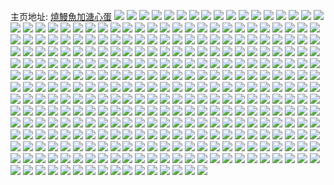 主页地址: [燒鰻魚加溏心蛋](https://weibo.com/u/1962985663) 
![](https://wx4.sinaimg.cn/mw2000/7500c8bfgy1h9qhtkwumyj20u0140dpb.jpg) 
![](https://wx4.sinaimg.cn/mw2000/7500c8bfgy1h9qhti7cfmj20u0140tdp.jpg) 
![](https://wx4.sinaimg.cn/mw2000/7500c8bfgy1h9qhtjqv4nj20u0140470.jpg) 
![](https://wx4.sinaimg.cn/mw2000/7500c8bfgy1h9qhtiiw0aj20u0140n1v.jpg) 
![](https://wx4.sinaimg.cn/mw2000/7500c8bfgy1h9qhtjes2fj21400u044t.jpg) 
![](https://wx4.sinaimg.cn/mw2000/7500c8bfgy1h9qhtiwjfzj20u0140dnf.jpg) 
![](https://wx4.sinaimg.cn/mw2000/7500c8bfly1h9p42ra1r2j20u0140thu.jpg) 
![](https://wx4.sinaimg.cn/mw2000/7500c8bfly1h9oh58wilrj22c0340b2a.jpg) 
![](https://wx4.sinaimg.cn/mw2000/7500c8bfly1h9oh5atvx1j21r60zk1is.jpg) 
![](https://wx4.sinaimg.cn/mw2000/7500c8bfly1h9oh5gedetj22bc3341kz.jpg) 
![](https://wx4.sinaimg.cn/mw2000/7500c8bfly1h9oh5jcdgjj23342bcqv7.jpg) 
![](https://wx4.sinaimg.cn/mw2000/7500c8bfly1h9ne4uahgmj20u0140tk4.jpg) 
![](https://wx4.sinaimg.cn/mw2000/7500c8bfly1h9ne6tet7zj22c03407wj.jpg) 
![](https://wx4.sinaimg.cn/mw2000/7500c8bfly1h9ne6l2gqfj22c03401kz.jpg) 
![](https://wx4.sinaimg.cn/mw2000/7500c8bfly1h9ne6yid6oj22c03407wi.jpg) 
![](https://wx4.sinaimg.cn/mw2000/7500c8bfgy1h9im3j18mjj20u0140wjg.jpg) 
![](https://wx4.sinaimg.cn/mw2000/7500c8bfgy1h8olubev70j20u00u07an.jpg) 
![](https://wx4.sinaimg.cn/mw2000/7500c8bfgy1h8olubxcifj20u00u00wo.jpg) 
![](https://wx4.sinaimg.cn/mw2000/7500c8bfgy1h8oluariyyj20u00u041x.jpg) 
![](https://wx4.sinaimg.cn/mw2000/7500c8bfgy1h8l9cas3y3j20u0141wmq.jpg) 
![](https://wx4.sinaimg.cn/mw2000/7500c8bfgy1h80d80vlysj2290300e83.jpg) 
![](https://wx4.sinaimg.cn/mw2000/7500c8bfgy1h80d7uhiekj226e2wj4qr.jpg) 
![](https://wx4.sinaimg.cn/mw2000/7500c8bfgy1h80d7ssr5uj224p2u91kz.jpg) 
![](https://wx4.sinaimg.cn/mw2000/7500c8bfgy1h80d7zaenfj221y2qle82.jpg) 
![](https://wx4.sinaimg.cn/mw2000/7500c8bfgy1h80d7y18alj228o2zku0y.jpg) 
![](https://wx4.sinaimg.cn/mw2000/7500c8bfgy1h80d7w92n7j224u2ugqv6.jpg) 
![](https://wx4.sinaimg.cn/mw2000/7500c8bfgy1h7gsmvnjf9j22c03407wj.jpg) 
![](https://wx4.sinaimg.cn/mw2000/7500c8bfgy1h73e20cj9sj20u019146k.jpg) 
![](https://wx4.sinaimg.cn/mw2000/7500c8bfgy1h73e21ibazj20u018vn4d.jpg) 
![](https://wx4.sinaimg.cn/mw2000/7500c8bfgy1h73e246pwuj21hd0u0trb.jpg) 
![](https://wx4.sinaimg.cn/mw2000/7500c8bfgy1h70i7a05cqj21zd145u0x.jpg) 
![](https://wx4.sinaimg.cn/mw2000/7500c8bfgy1h70i77zpamj220814mqv5.jpg) 
![](https://wx4.sinaimg.cn/mw2000/7500c8bfgy1h70i7btu5zj21eo1vl4qq.jpg) 
![](https://wx4.sinaimg.cn/mw2000/7500c8bfgy1h70i7el2jfj22sv1kqx6r.jpg) 
![](https://wx4.sinaimg.cn/mw2000/7500c8bfgy1h70i7gpj2nj22kw1g9qv5.jpg) 
![](https://wx4.sinaimg.cn/mw2000/7500c8bfgy1h70i7ix76dj22sv1kqx6p.jpg) 
![](https://wx4.sinaimg.cn/mw2000/7500c8bfgy1h6x3ku8y13j223s2t2u0x.jpg) 
![](https://wx4.sinaimg.cn/mw2000/7500c8bfgy1h6x3l1k5lmj22c0340npe.jpg) 
![](https://wx4.sinaimg.cn/mw2000/7500c8bfgy1h6x3l3i9h8j22c0340hdu.jpg) 
![](https://wx4.sinaimg.cn/mw2000/7500c8bfgy1h6x3ky7delj22dc35snpf.jpg) 
![](https://wx4.sinaimg.cn/mw2000/7500c8bfgy1h6x3kzoxy7j22c0340e81.jpg) 
![](https://wx4.sinaimg.cn/mw2000/7500c8bfgy1h6x3lcbet0j22c0340npd.jpg) 
![](https://wx4.sinaimg.cn/mw2000/7500c8bfgy1h6ul4d3hygj20u014042w.jpg) 
![](https://wx4.sinaimg.cn/mw2000/7500c8bfgy1h6saqrg98yj213z0u0ah7.jpg) 
![](https://wx4.sinaimg.cn/mw2000/7500c8bfgy1h6saqqmzkfj21400u0gw4.jpg) 
![](https://wx4.sinaimg.cn/mw2000/7500c8bfgy1h6sar4v8gtj213u0tun5f.jpg) 
![](https://wx4.sinaimg.cn/mw2000/7500c8bfgy1h6q5u46aynj22c03407wh.jpg) 
![](https://wx4.sinaimg.cn/mw2000/7500c8bfgy1h6nsu80208j22c0340qdd.jpg) 
![](https://wx4.sinaimg.cn/mw2000/7500c8bfgy1h6cqghw8u9j20u0140tf0.jpg) 
![](https://wx4.sinaimg.cn/mw2000/7500c8bfgy1h69xo7km7mj22d62d6x6q.jpg) 
![](https://wx4.sinaimg.cn/mw2000/7500c8bfgy1h69xo8l6q8j22c02c0tas.jpg) 
![](https://wx4.sinaimg.cn/mw2000/7500c8bfgy1h69xo68ppkj21ho1zk4qq.jpg) 
![](https://wx4.sinaimg.cn/mw2000/7500c8bfgy1h67lrnr5jxj20tw13ujwf.jpg) 
![](https://wx4.sinaimg.cn/mw2000/7500c8bfgy1h5x7xcriqaj22cx1kthdt.jpg) 
![](https://wx4.sinaimg.cn/mw2000/7500c8bfgy1h5x7x9lm3gj21t517l7t2.jpg) 
![](https://wx4.sinaimg.cn/mw2000/7500c8bfgy1h5x7x8bkr4j21gh26gx6q.jpg) 
![](https://wx4.sinaimg.cn/mw2000/7500c8bfgy1h5x7xb40i6j22ao1ki1kx.jpg) 
![](https://wx4.sinaimg.cn/mw2000/7500c8bfgy1h5x7xg6y5uj22bk1kn7wh.jpg) 
![](https://wx4.sinaimg.cn/mw2000/7500c8bfgy1h5x7xelnutj229x1itb29.jpg) 
![](https://wx4.sinaimg.cn/mw2000/7500c8bfgy1h5x7xhmycwj21t217jqtz.jpg) 
![](https://wx4.sinaimg.cn/mw2000/7500c8bfgy1h5x7xj3wy3j22341e97wh.jpg) 
![](https://wx4.sinaimg.cn/mw2000/7500c8bfgy1h5ubek7v04j23402c04qq.jpg) 
![](https://wx4.sinaimg.cn/mw2000/7500c8bfgy1h5ubep0szgj21hc0u0wty.jpg) 
![](https://wx4.sinaimg.cn/mw2000/7500c8bfgy1h5uberd835j21ks23p4qp.jpg) 
![](https://wx4.sinaimg.cn/mw2000/7500c8bfgy1h5ubenw0kyj22pg1szdqq.jpg) 
![](https://wx4.sinaimg.cn/mw2000/7500c8bfgy1h5eglx8qigj22dc35skjm.jpg) 
![](https://wx4.sinaimg.cn/mw2000/7500c8bfgy1h5eglzywboj235s23uhdu.jpg) 
![](https://wx4.sinaimg.cn/mw2000/7500c8bfgy1h5egluuvroj22ti1vob29.jpg) 
![](https://wx4.sinaimg.cn/mw2000/7500c8bfgy1h5egm17zmij21hy0zzdus.jpg) 
![](https://wx4.sinaimg.cn/mw2000/7500c8bfgy1h5egm4mxgoj22dc35shdu.jpg) 
![](https://wx4.sinaimg.cn/mw2000/7500c8bfgy1h5egm577a1j21c01s0k28.jpg) 
![](https://wx4.sinaimg.cn/mw2000/7500c8bfgy1h5cfpvlrnlj23402c01l0.jpg) 
![](https://wx4.sinaimg.cn/mw2000/7500c8bfgy1h4kkonvinrj22111iqb29.jpg) 
![](https://wx4.sinaimg.cn/mw2000/7500c8bfgy1h4kkozk9jtj21q21akqv5.jpg) 
![](https://wx4.sinaimg.cn/mw2000/7500c8bfgy1h4gs3cdt5wj23402c0qv6.jpg) 
![](https://wx4.sinaimg.cn/mw2000/7500c8bfgy1h4gs3ags68j223u35su0x.jpg) 
![](https://wx4.sinaimg.cn/mw2000/7500c8bfgy1h4gs3dstz8j235s23uqv5.jpg) 
![](https://wx4.sinaimg.cn/mw2000/7500c8bfgy1h4gs3ql98dj21nq18twza.jpg) 
![](https://wx4.sinaimg.cn/mw2000/7500c8bfgy1h4gs3rhgfyj21dl1u4nlo.jpg) 
![](https://wx4.sinaimg.cn/mw2000/7500c8bfgy1h4gs3vq5r3j22c033y4qr.jpg) 
![](https://wx4.sinaimg.cn/mw2000/7500c8bfgy1h4gs3zw170j22c033y1kz.jpg) 
![](https://wx4.sinaimg.cn/mw2000/7500c8bfgy1h4gs410xmej224z1fb4qp.jpg) 
![](https://wx4.sinaimg.cn/mw2000/7500c8bfgy1h4gs41wuf0j21lo179kc6.jpg) 
![](https://wx4.sinaimg.cn/mw2000/7500c8bfgy1h4gs45y5n0j223u35se83.jpg) 
![](https://wx4.sinaimg.cn/mw2000/7500c8bfgy1h4gs47c118j21kw23ukjl.jpg) 
![](https://wx4.sinaimg.cn/mw2000/7500c8bfgy1h4ck7d4vqlj229d30ikjn.jpg) 
![](https://wx4.sinaimg.cn/mw2000/7500c8bfgy1h4ck8076wmj23402c0u0z.jpg) 
![](https://wx4.sinaimg.cn/mw2000/7500c8bfgy1h4ck7wiukpj21v41ec1kx.jpg) 
![](https://wx4.sinaimg.cn/mw2000/7500c8bfgy1h4ck7lvgssj20sg16oe31.jpg) 
![](https://wx4.sinaimg.cn/mw2000/7500c8bfgy1h4ck7vprujj23402c0e82.jpg) 
![](https://wx4.sinaimg.cn/mw2000/7500c8bfgy1h4ck7rensnj234022oqv6.jpg) 
![](https://wx4.sinaimg.cn/mw2000/7500c8bfgy1h4ck7uoszsj234022o1ky.jpg) 
![](https://wx4.sinaimg.cn/mw2000/7500c8bfgy1h4ck7gjgy5j22dc35s1kz.jpg) 
![](https://wx4.sinaimg.cn/mw2000/7500c8bfgy1h4ck7ko6aoj22dc35su0y.jpg) 
![](https://wx4.sinaimg.cn/mw2000/7500c8bfgy1h47mxwowaqj20n00h9jsq.jpg) 
![](https://wx4.sinaimg.cn/mw2000/7500c8bfgy1h43ebtsurdj22c03404qr.jpg) 
![](https://wx4.sinaimg.cn/mw2000/7500c8bfgy1h435hgxjdyj20mi0u0qaz.jpg) 
![](https://wx4.sinaimg.cn/mw2000/7500c8bfgy1h41mgr9cvgj221331okjn.jpg) 
![](https://wx4.sinaimg.cn/mw2000/7500c8bfgy1h41mgjvqvhj21jg21x4qp.jpg) 
![](https://wx4.sinaimg.cn/mw2000/7500c8bfgy1h41mgph7lgj220d30jnpd.jpg) 
![](https://wx4.sinaimg.cn/mw2000/7500c8bfgy1h41mgmnrtcj235s23ux6p.jpg) 
![](https://wx4.sinaimg.cn/mw2000/7500c8bfgy1h41mgt9mpaj235s23ue81.jpg) 
![](https://wx4.sinaimg.cn/mw2000/7500c8bfgy1h41mgx0wrwj235s23ub2a.jpg) 
![](https://wx4.sinaimg.cn/mw2000/7500c8bfgy1h41mgycw5hj22w94cex6p.jpg) 
![](https://wx4.sinaimg.cn/mw2000/7500c8bfgy1h41mh0tragj24tc37ku0y.jpg) 
![](https://wx4.sinaimg.cn/mw2000/7500c8bfgy1h41mgi1w7wj237k4tce83.jpg) 
![](https://wx4.sinaimg.cn/mw2000/7500c8bfgy1h3xj28b4k5j22882yy1ky.jpg) 
![](https://wx4.sinaimg.cn/mw2000/7500c8bfgy1h3xj25u100j22c0340b2b.jpg) 
![](https://wx4.sinaimg.cn/mw2000/7500c8bfgy1h3xj28n9vdj20r60kdq7g.jpg) 
![](https://wx4.sinaimg.cn/mw2000/7500c8bfgy1h3xj2aeki5j22c0340e83.jpg) 
![](https://wx4.sinaimg.cn/mw2000/7500c8bfgy1h3xj2dellgj22dc35sqv7.jpg) 
![](https://wx4.sinaimg.cn/mw2000/7500c8bfgy1h3xj2fc7oxj22c0340hdv.jpg) 
![](https://wx4.sinaimg.cn/mw2000/7500c8bfgy1h3v43ceunpj23402c0qv6.jpg) 
![](https://wx4.sinaimg.cn/mw2000/7500c8bfgy1h3fj3bgeiyj21ba0zgh8e.jpg) 
![](https://wx4.sinaimg.cn/mw2000/7500c8bfgy1h2zfji9397j209o048t8p.jpg) 
![](https://wx4.sinaimg.cn/mw2000/7500c8bfgy1h1s5zyn8yaj226r2x0u0x.jpg) 
![](https://wx4.sinaimg.cn/mw2000/7500c8bfgy1h1s600gckhj22dc35sx6p.jpg) 
![](https://wx4.sinaimg.cn/mw2000/7500c8bfgy1h1s6025j3vj235s1s0hdu.jpg) 
![](https://wx4.sinaimg.cn/mw2000/7500c8bfgy1h1s603mqtwj22dc35s1ky.jpg) 
![](https://wx4.sinaimg.cn/mw2000/7500c8bfgy1h1s604dsh6j21911o17u6.jpg) 
![](https://wx4.sinaimg.cn/mw2000/7500c8bfgy1h1ju06202jj21j81j8b29.jpg) 
![](https://wx4.sinaimg.cn/mw2000/7500c8bfgy1h1ju06qn01j20yv0yvtpy.jpg) 
![](https://wx4.sinaimg.cn/mw2000/7500c8bfgy1h1ju051qz9j20zt0ztdwt.jpg) 
![](https://wx4.sinaimg.cn/mw2000/7500c8bfgy1h1ju1rtl7qj22c02c0qv6.jpg) 
![](https://wx4.sinaimg.cn/mw2000/7500c8bfgy1h11fi58wddj22c0340hdu.jpg) 
![](https://wx4.sinaimg.cn/mw2000/7500c8bfgy1h0r3xipk16j22c0340e83.jpg) 
![](https://wx4.sinaimg.cn/mw2000/7500c8bfgy1h0mgwqmohsj20tu13unhz.jpg) 
![](https://wx4.sinaimg.cn/mw2000/7500c8bfgy1h0crg8czdvj23402c0e85.jpg) 
![](https://wx4.sinaimg.cn/mw2000/7500c8bfgy1h06cgl68f8j20u01407pb.jpg) 
![](https://wx4.sinaimg.cn/mw2000/7500c8bfgy1h003sojjk2j21np1npe81.jpg) 
![](https://wx4.sinaimg.cn/mw2000/7500c8bfgy1gziqdx46u6j23401r07wi.jpg) 
![](https://wx4.sinaimg.cn/mw2000/7500c8bfgy1gzdeeta7eqj21o0280b2a.jpg) 
![](https://wx4.sinaimg.cn/mw2000/7500c8bfgy1gzdeetn3u2j20o90sgdib.jpg) 
![](https://wx4.sinaimg.cn/mw2000/7500c8bfgy1gzdeervusvj22ug24u1kz.jpg) 
![](https://wx4.sinaimg.cn/mw2000/7500c8bfgy1gzdeev7oz8j221o2qaqv6.jpg) 
![](https://wx4.sinaimg.cn/mw2000/7500c8bfgy1gzc19pgyamj220o2ox1hv.jpg) 
![](https://wx4.sinaimg.cn/mw2000/7500c8bfgy1gywxk15f1oj21400u07m1.jpg) 
![](https://wx4.sinaimg.cn/mw2000/7500c8bfgy1gywxjxwqnij20u0140qk3.jpg) 
![](https://wx4.sinaimg.cn/mw2000/7500c8bfgy1gywxjvo6usj20ty1407kw.jpg) 
![](https://wx4.sinaimg.cn/mw2000/7500c8bfgy1gymp7c7s21j21o0280b2a.jpg) 
![](https://wx4.sinaimg.cn/mw2000/7500c8bfgy1gymp8mm05xj20u0140tle.jpg) 
![](https://wx4.sinaimg.cn/mw2000/7500c8bfgy1gyfwjfo89aj20u0140tp6.jpg) 
![](https://wx4.sinaimg.cn/mw2000/7500c8bfgy1gyfwjdvsjsj22c03401kz.jpg) 
![](https://wx4.sinaimg.cn/mw2000/7500c8bfgy1gxzo7kud7jj22td241npe.jpg) 
![](https://wx4.sinaimg.cn/mw2000/7500c8bfgy1gxzoac5agej20u0140dwy.jpg) 
![](https://wx4.sinaimg.cn/mw2000/7500c8bfgy1gxzo8nh4e6j22c03401l1.jpg) 
![](https://wx4.sinaimg.cn/mw2000/7500c8bfgy1gxpbo2sxquj22uz258x6q.jpg) 
![](https://wx4.sinaimg.cn/mw2000/7500c8bfgy1gxpbo1bjdyj22c0340x6q.jpg) 
![](https://wx4.sinaimg.cn/mw2000/7500c8bfgy1gxpbo46h7aj224c24cnpd.jpg) 
![](https://wx4.sinaimg.cn/mw2000/7500c8bfgy1gq7sg4qmp2j20sg11w1ky.jpg) 
![](https://wx4.sinaimg.cn/mw2000/7500c8bfgy1gq7sg3kc5vj20sg11whdu.jpg) 
![](https://wx4.sinaimg.cn/mw2000/7500c8bfgy1gq7sg5tn9dj20sg128qv5.jpg) 
![](https://wx4.sinaimg.cn/mw2000/7500c8bfgy1gq7sfz0sqej20sg16nkjm.jpg) 
![](https://wx4.sinaimg.cn/mw2000/7500c8bfgy1gq7sfzwx60j20sg12cu0x.jpg) 
![](https://wx4.sinaimg.cn/mw2000/7500c8bfgy1gq7sg0w7jqj20sg14a1ky.jpg) 
![](https://wx4.sinaimg.cn/mw2000/7500c8bfgy1gq7sg2pgwyj20sg11b7wh.jpg) 
![](https://wx4.sinaimg.cn/mw2000/7500c8bfgy1gq7sg1qeo2j20sg14ae82.jpg) 
![](https://wx4.sinaimg.cn/mw2000/7500c8bfgy1gq7sg6g2tmj20sg11xkjl.jpg) 
![](https://wx4.sinaimg.cn/mw2000/7500c8bfly1gq6n2w17dkj23101pb4qr.jpg) 
![](https://wx4.sinaimg.cn/mw2000/7500c8bfly1gq6n2yxuo6j22oa1i64qq.jpg) 
![](https://wx4.sinaimg.cn/mw2000/7500c8bfly1gq6n2qbmw8j22vv1mfhdu.jpg) 
![](https://wx4.sinaimg.cn/mw2000/7500c8bfly1gq66nxn1r0j235s35sqvi.jpg) 
![](https://wx4.sinaimg.cn/mw2000/7500c8bfly1gq66lj3xowj235s35skjx.jpg) 
![](https://wx4.sinaimg.cn/mw2000/7500c8bfly1gq66mn1rofj235s35sx71.jpg) 
![](https://wx4.sinaimg.cn/mw2000/7500c8bfly1gq66m88a0oj235s35snpp.jpg) 
![](https://wx4.sinaimg.cn/mw2000/7500c8bfly1gq66mycxt7j235s35she2.jpg) 
![](https://wx4.sinaimg.cn/mw2000/7500c8bfly1gq66ltpw10j235s35s7wn.jpg) 
![](https://wx4.sinaimg.cn/mw2000/7500c8bfly1gq66nhhe9qj235s35s1le.jpg) 
![](https://wx4.sinaimg.cn/mw2000/7500c8bfly1gq66kpsxmtj235s35s4qz.jpg) 
![](https://wx4.sinaimg.cn/mw2000/7500c8bfly1gq66l4hg05j235s35se8d.jpg) 
![](https://wx4.sinaimg.cn/mw2000/7500c8bfgy1gozwcihmw6j20n0176h4u.jpg) 
![](https://wx4.sinaimg.cn/mw2000/7500c8bfgy1gozwc2nl02j20n0159ncw.jpg) 
![](https://wx4.sinaimg.cn/mw2000/7500c8bfgy1gozwcat8ynj20n01a0wuc.jpg) 
![](https://wx4.sinaimg.cn/mw2000/7500c8bfgy1gozwc09vauj20n017mqoz.jpg) 
![](https://wx4.sinaimg.cn/mw2000/7500c8bfgy1gozwc8t9jbj20n017m4h9.jpg) 
![](https://wx4.sinaimg.cn/mw2000/7500c8bfgy1gozwc5so5wj20n012utt1.jpg) 
![](https://wx4.sinaimg.cn/mw2000/7500c8bfgy1gozwcfwflyj20n019jx01.jpg) 
![](https://wx4.sinaimg.cn/mw2000/7500c8bfgy1gozwccr2jnj20n012uap9.jpg) 
![](https://wx4.sinaimg.cn/mw2000/7500c8bfgy1gozwbx627ej20n00sa48g.jpg) 
![](https://wx4.sinaimg.cn/mw2000/7500c8bfgy1gok7onlldjj22c0340kjm.jpg) 
![](https://wx4.sinaimg.cn/mw2000/7500c8bfgy1gok7oe04wyj221q32l1ky.jpg) 
![](https://wx4.sinaimg.cn/mw2000/7500c8bfgy1gok7oieezyj23402c01kz.jpg) 
![](https://wx4.sinaimg.cn/mw2000/7500c8bfgy1gok7ophijwj23402c04qr.jpg) 
![](https://wx4.sinaimg.cn/mw2000/7500c8bfgy1gok7oqxoq8j22c0340kjm.jpg) 
![](https://wx4.sinaimg.cn/mw2000/7500c8bfgy1gok7oscrwbj22y61nqb2a.jpg) 
![](https://wx4.sinaimg.cn/mw2000/7500c8bfgy1goijuknjo3j23402c0kjl.jpg) 
![](https://wx4.sinaimg.cn/mw2000/7500c8bfgy1goijumpudoj22iu1f37wh.jpg) 
![](https://wx4.sinaimg.cn/mw2000/7500c8bfgy1goijwbkl8wj230m29ehdu.jpg) 
![](https://wx4.sinaimg.cn/mw2000/7500c8bfgy1goijuhd0mkj22ru22w1ky.jpg) 
![](https://wx4.sinaimg.cn/mw2000/7500c8bfly1goag35np6pj20n00pu7e6.jpg) 
![](https://wx4.sinaimg.cn/mw2000/7500c8bfly1goag3eze90j20n00puk3p.jpg) 
![](https://wx4.sinaimg.cn/mw2000/7500c8bfly1goag334k8uj20n00pudpw.jpg) 
![](https://wx4.sinaimg.cn/mw2000/7500c8bfly1goag34tmqqj20n00putlp.jpg) 
![](https://wx4.sinaimg.cn/mw2000/7500c8bfly1goag34jfn0j20n00puqck.jpg) 
![](https://wx4.sinaimg.cn/mw2000/7500c8bfly1goag34aat5j20n00puwqv.jpg) 
![](https://wx4.sinaimg.cn/mw2000/7500c8bfly1goag33oz0uj20n00puqf5.jpg) 
![](https://wx4.sinaimg.cn/mw2000/7500c8bfly1goag369dz3j20n00pun5p.jpg) 
![](https://wx4.sinaimg.cn/mw2000/7500c8bfly1goag35zny3j20n00puwqv.jpg) 
![](https://wx4.sinaimg.cn/mw2000/7500c8bfly1gmxz3isnj2j23111pbx6p.jpg) 
![](https://wx4.sinaimg.cn/mw2000/7500c8bfly1gmxz3fjkntj20n00pwdkj.jpg) 
![](https://wx4.sinaimg.cn/mw2000/7500c8bfly1gmxz3f4f2mj20n00pwgq4.jpg) 
![](https://wx4.sinaimg.cn/mw2000/7500c8bfly1gmxz3by8oaj20n00pwn6e.jpg) 
![](https://wx4.sinaimg.cn/mw2000/7500c8bfly1gmxz3dfy9hj20n00pw13v.jpg) 
![](https://wx4.sinaimg.cn/mw2000/7500c8bfly1gmxz3easx0j20n00pwdp8.jpg) 
![](https://wx4.sinaimg.cn/mw2000/7500c8bfly1gmxz3es8bdj20n00pwagu.jpg) 
![](https://wx4.sinaimg.cn/mw2000/7500c8bfly1gmxz3g9k77j20n00pwwog.jpg) 
![](https://wx4.sinaimg.cn/mw2000/7500c8bfly1gmxz3cooxxj20n00pw7he.jpg) 
![](https://wx4.sinaimg.cn/mw2000/7500c8bfgy1gmhq3avv6wj22c0340u0z.jpg) 
![](https://wx4.sinaimg.cn/mw2000/7500c8bfgy1gmhq386c3vj22c03407wk.jpg) 
![](https://wx4.sinaimg.cn/mw2000/7500c8bfgy1gmhq3ddulbj22c0340x6s.jpg) 
![](https://wx4.sinaimg.cn/mw2000/7500c8bfgy1gmhq3f023aj22c03401ky.jpg) 
![](https://wx4.sinaimg.cn/mw2000/7500c8bfgy1gmhq3m0fidj22c03407wi.jpg) 
![](https://wx4.sinaimg.cn/mw2000/7500c8bfgy1gmhq3nky22j22c03401kz.jpg) 
![](https://wx4.sinaimg.cn/mw2000/7500c8bfgy1gmhq3h5j6dj22c03407wj.jpg) 
![](https://wx4.sinaimg.cn/mw2000/7500c8bfgy1gmhq3isbzej22c0340npe.jpg) 
![](https://wx4.sinaimg.cn/mw2000/7500c8bfgy1gmhq3kem13j22c0340x6q.jpg) 
![](https://wx4.sinaimg.cn/mw2000/7500c8bfgy1gm8i9ey0xzj21o0280qv5.jpg) 
![](https://wx4.sinaimg.cn/mw2000/7500c8bfgy1gm8i9imwdgj23402c0u0x.jpg) 
![](https://wx4.sinaimg.cn/mw2000/7500c8bfgy1gm8i9o7a6vj22c03401kz.jpg) 
![](https://wx4.sinaimg.cn/mw2000/7500c8bfgy1gm8i9t3f94j22c0340x6q.jpg) 
![](https://wx4.sinaimg.cn/mw2000/7500c8bfgy1glvkcol69ej21o0280e81.jpg) 
![](https://wx4.sinaimg.cn/mw2000/7500c8bfgy1glvkd1mnsjj20n01fr1cc.jpg) 
![](https://wx4.sinaimg.cn/mw2000/7500c8bfgy1glvkd4aukzj22c03407wh.jpg) 
![](https://wx4.sinaimg.cn/mw2000/7500c8bfgy1glvkd07awfj20n02fke81.jpg) 
![](https://wx4.sinaimg.cn/mw2000/7500c8bfgy1glvkcm6z7zj20n01fr4mp.jpg) 
![](https://wx4.sinaimg.cn/mw2000/7500c8bfgy1glvkcsbqosj20n01t7qrs.jpg) 
![](https://wx4.sinaimg.cn/mw2000/7500c8bfgy1glvkcum8o9j20n01x87wh.jpg) 
![](https://wx4.sinaimg.cn/mw2000/7500c8bfgy1glvkcqo570j20n02afb29.jpg) 
![](https://wx4.sinaimg.cn/mw2000/7500c8bfgy1glvkcxp5ojj20n0353npd.jpg) 
![](https://wx4.sinaimg.cn/mw2000/7500c8bfgy1glf77fpfv9j22mq1z0kjl.jpg) 
![](https://wx4.sinaimg.cn/mw2000/7500c8bfgy1glf77k43iej22vu25u7wi.jpg) 
![](https://wx4.sinaimg.cn/mw2000/7500c8bfgy1glf77nt30wj22tk246kjl.jpg) 
![](https://wx4.sinaimg.cn/mw2000/7500c8bfgy1glf77vfyezj23402c0x6r.jpg) 
![](https://wx4.sinaimg.cn/mw2000/7500c8bfgy1glf77yv9e6j22ui1ro1kx.jpg) 
![](https://wx4.sinaimg.cn/mw2000/7500c8bfgy1glf785tid0j23402c0kjn.jpg) 
![](https://wx4.sinaimg.cn/mw2000/7500c8bfgy1glf77bv5kwj21sq2ea1ky.jpg) 
![](https://wx4.sinaimg.cn/mw2000/7500c8bfgy1glf78a0p2yj22542uthdu.jpg) 
![](https://wx4.sinaimg.cn/mw2000/7500c8bfgy1glf78e6744j21w22irhdu.jpg) 
![](https://wx4.sinaimg.cn/mw2000/7500c8bfgy1gl087qmwxdj230i29e7wi.jpg) 
![](https://wx4.sinaimg.cn/mw2000/7500c8bfgy1gl087rtbisj23402c0u0x.jpg) 
![](https://wx4.sinaimg.cn/mw2000/7500c8bfgy1gl087wobwsj23402c04qp.jpg) 
![](https://wx4.sinaimg.cn/mw2000/7500c8bfgy1gl087xif5bj22c0340ayn.jpg) 
![](https://wx4.sinaimg.cn/mw2000/7500c8bfgy1gl087ow2y4j222o33yb29.jpg) 
![](https://wx4.sinaimg.cn/mw2000/7500c8bfgy1gl087nuivbj22c0340kjn.jpg) 
![](https://wx4.sinaimg.cn/mw2000/7500c8bfgy1gl087sved7j22c0340hdt.jpg) 
![](https://wx4.sinaimg.cn/mw2000/7500c8bfgy1gl087tzwe3j22t023q1kx.jpg) 
![](https://wx4.sinaimg.cn/mw2000/7500c8bfgy1gl087v9m1lj23402c0b29.jpg) 
![](https://wx4.sinaimg.cn/mw2000/7500c8bfgy1gkpxv657isj220830ce82.jpg) 
![](https://wx4.sinaimg.cn/mw2000/7500c8bfgy1gkpxv9j5v8j220830cx6p.jpg) 
![](https://wx4.sinaimg.cn/mw2000/7500c8bfgy1gkpxvbr706j21o02801kx.jpg) 
![](https://wx4.sinaimg.cn/mw2000/7500c8bfly1gkamyc2km3j22c0340e84.jpg) 
![](https://wx4.sinaimg.cn/mw2000/7500c8bfly1gkamypmtolj23402c0x6p.jpg) 
![](https://wx4.sinaimg.cn/mw2000/7500c8bfly1gkamyklvo5j22c0340e81.jpg) 
![](https://wx4.sinaimg.cn/mw2000/7500c8bfly1gkamyfm7iij227m2y6hdw.jpg) 
![](https://wx4.sinaimg.cn/mw2000/7500c8bfly1gkamyiiasdj23402c0kjn.jpg) 
![](https://wx4.sinaimg.cn/mw2000/7500c8bfly1gkamynrsktj22c0340qv7.jpg) 
![](https://wx4.sinaimg.cn/mw2000/7500c8bfly1gjta5axwfcj235s234kjm.jpg) 
![](https://wx4.sinaimg.cn/mw2000/7500c8bfly1gjta58isjtj235s23ux6q.jpg) 
![](https://wx4.sinaimg.cn/mw2000/7500c8bfly1gjta5dkjy5j235s2dckjm.jpg) 
![](https://wx4.sinaimg.cn/mw2000/7500c8bfgy1gip3pvvsdxj22c0340u0y.jpg) 
![](https://wx4.sinaimg.cn/mw2000/7500c8bfgy1gibdcv0ne1j20mi0u0ay2.jpg) 
![](https://wx4.sinaimg.cn/mw2000/7500c8bfly1ghcrjkl69rj20u00u01kx.jpg) 
![](https://wx4.sinaimg.cn/mw2000/7500c8bfgy1gh177wmzvdj25dc3kw7wi.jpg) 
![](https://wx4.sinaimg.cn/mw2000/7500c8bfgy1gh179em6rfj21400u0kjl.jpg) 
![](https://wx4.sinaimg.cn/mw2000/7500c8bfgy1gh179ls4ycj213u0tukjl.jpg) 
![](https://wx4.sinaimg.cn/mw2000/7500c8bfgy1ggczyl6gvpj213u0tub29.jpg) 
![](https://wx4.sinaimg.cn/mw2000/7500c8bfgy1gfqzulhl84j20mi0u0hb3.jpg) 
![](https://wx4.sinaimg.cn/mw2000/7500c8bfly1gfhoh5kcapj23412c01ky.jpg) 
![](https://wx4.sinaimg.cn/mw2000/7500c8bfly1gfheh2rx4bj213u0tukjl.jpg) 
![](https://wx4.sinaimg.cn/mw2000/7500c8bfly1gfheh4m1gtj20mi0u0qrf.jpg) 
![](https://wx4.sinaimg.cn/mw2000/7500c8bfgy1gfgofzwldij20mi0u01kx.jpg) 
![](https://wx4.sinaimg.cn/mw2000/7500c8bfgy1gfev2xc3l2j22yk1z1qv7.jpg) 
![](https://wx4.sinaimg.cn/mw2000/7500c8bfgy1gfdo1e4birj21400u0n5z.jpg) 
![](https://wx4.sinaimg.cn/mw2000/7500c8bfgy1gf6pb1odknj24252pf7wj.jpg) 
![](https://wx4.sinaimg.cn/mw2000/7500c8bfgy1gf5gnv2k1ej23402c0u0y.jpg) 
![](https://wx4.sinaimg.cn/mw2000/7500c8bfgy1gf3omwhxj7j23m82pokjm.jpg) 
![](https://wx4.sinaimg.cn/mw2000/7500c8bfgy1gf3on0ueg4j22c03404qs.jpg) 
![](https://wx4.sinaimg.cn/mw2000/7500c8bfgy1g9yv6lqt0pj21h81h84qp.jpg) 
![](https://wx4.sinaimg.cn/mw2000/7500c8bfgy1g81irvwpstj24cw39oe85.jpg) 
![](https://wx4.sinaimg.cn/mw2000/7500c8bfgy1g7odidko7kj21400u0tj7.jpg) 
![](https://wx4.sinaimg.cn/mw2000/7500c8bfgy1g7odib82lij20zk0qo7di.jpg) 
![](https://wx4.sinaimg.cn/mw2000/7500c8bfgy1g7odiggv2fj21400u0gwm.jpg) 
![](https://wx4.sinaimg.cn/mw2000/7500c8bfgy1g7odik4pjtj21400u07gv.jpg) 
![](https://wx4.sinaimg.cn/mw2000/7500c8bfgy1g7odiplz6pj20u0140qj4.jpg) 
![](https://wx4.sinaimg.cn/mw2000/7500c8bfgy1g7oditiyp4j21400u0h0g.jpg) 
![](https://wx4.sinaimg.cn/mw2000/7500c8bfgy1g6f6idn4xcj20u00u0grx.jpg) 
![](https://wx4.sinaimg.cn/mw2000/7500c8bfgy1g6f6if2l85j21400u0wod.jpg) 
![](https://wx4.sinaimg.cn/mw2000/7500c8bfgy1g6f6ig0shsj21400u0dyj.jpg) 
![](https://wx4.sinaimg.cn/mw2000/7500c8bfgy1g6f6igr1znj21400u0gtt.jpg) 
![](https://wx4.sinaimg.cn/mw2000/7500c8bfgy1g6f6icxh3vj21400u079a.jpg) 
![](https://wx4.sinaimg.cn/mw2000/7500c8bfgy1g6f6ihk5nkj20u0140wrv.jpg) 
![](https://wx4.sinaimg.cn/mw2000/7500c8bfgy1g6f6ini3emj21400u00zy.jpg) 
![](https://wx4.sinaimg.cn/mw2000/7500c8bfgy1g6f6imwovsj21400u012c.jpg) 
![](https://wx4.sinaimg.cn/mw2000/7500c8bfgy1g6f6io6x4uj20qo0zkait.jpg) 
![](https://wx4.sinaimg.cn/mw2000/7500c8bfgy1g3fnk7g5q5j21e011ie81.jpg) 
![](https://wx4.sinaimg.cn/mw2000/7500c8bfgy1g3fnk6r7slj211i1e0b29.jpg) 
![](https://wx4.sinaimg.cn/mw2000/7500c8bfgy1g3fnk89581j21w02iou0x.jpg) 
![](https://wx4.sinaimg.cn/mw2000/7500c8bfgy1g3fnk8xvx9j21e011ikjl.jpg) 
![](https://wx4.sinaimg.cn/mw2000/7500c8bfgy1g3eoqd8ftyj21e011ie81.jpg) 
![](https://wx4.sinaimg.cn/mw2000/7500c8bfgy1g3eoqefe1ij211i1e07wh.jpg) 
![](https://wx4.sinaimg.cn/mw2000/7500c8bfgy1g3eoqfyhk6j21e011ihdt.jpg) 
![](https://wx4.sinaimg.cn/mw2000/7500c8bfgy1g3eoqgryhsj21e011iaz4.jpg) 
![](https://wx4.sinaimg.cn/mw2000/7500c8bfgy1g3cuu4ne2ij21e011inpd.jpg) 
![](https://wx4.sinaimg.cn/mw2000/7500c8bfly1g2nuxb3fe0j21f01w0b2d.jpg) 
![](https://wx4.sinaimg.cn/mw2000/7500c8bfly1g2nux52pmaj21w01f07wj.jpg) 
![](https://wx4.sinaimg.cn/mw2000/7500c8bfly1g2nuy4vvauj21w01f0hdw.jpg) 
![](https://wx4.sinaimg.cn/mw2000/7500c8bfly1g2nuzu0820j21w01f04qr.jpg) 
![](https://wx4.sinaimg.cn/mw2000/7500c8bfly1g2lzfo4hnpj21e011ihdt.jpg) 
![](https://wx4.sinaimg.cn/mw2000/7500c8bfly1g2lzfpezeaj21e01e0e82.jpg) 
![](https://wx4.sinaimg.cn/mw2000/7500c8bfly1g2lzfqndvyj21e01e0e82.jpg) 
![](https://wx4.sinaimg.cn/mw2000/7500c8bfly1g2lzfncdadj21e01e04qp.jpg) 
![](https://wx4.sinaimg.cn/mw2000/7500c8bfly1g2lzfrjx2pj21e01e0e81.jpg) 
![](https://wx4.sinaimg.cn/mw2000/7500c8bfly1g2lzfspcy9j21e01e0qv5.jpg) 
![](https://wx4.sinaimg.cn/mw2000/7500c8bfly1g2lzftnpimj21e01e0kjl.jpg) 
![](https://wx4.sinaimg.cn/mw2000/7500c8bfly1g2lzfupml3j21e01e0x6p.jpg) 
![](https://wx4.sinaimg.cn/mw2000/7500c8bfly1g2lzfw5i22j22io1w0kjm.jpg) 
![](https://wx4.sinaimg.cn/mw2000/7500c8bfly1g2aer1rstij21w02iou0x.jpg) 
![](https://wx4.sinaimg.cn/mw2000/7500c8bfgy1g1ex1e7nwdj21f01f04qs.jpg) 
![](https://wx4.sinaimg.cn/mw2000/7500c8bfgy1g15xsjuygqj21ej1vhu10.jpg) 
![](https://wx4.sinaimg.cn/mw2000/7500c8bfgy1g15xswiumkj21w01w0u11.jpg) 
![](https://wx4.sinaimg.cn/mw2000/7500c8bfgy1g10fnhcehlj22c02c0hdt.jpg) 
![](https://wx4.sinaimg.cn/mw2000/7500c8bfgy1g0xn7eo0iwj20u00u0q9l.jpg) 
![](https://wx4.sinaimg.cn/mw2000/7500c8bfgy1g0xn7h6jdoj21400u0qdw.jpg) 
![](https://wx4.sinaimg.cn/mw2000/7500c8bfgy1fzuvys969qj20lg0k00uf.jpg) 
![](https://wx4.sinaimg.cn/mw2000/7500c8bfly1fyp0qwmcfzj20zk0qo17i.jpg) 
![](https://wx4.sinaimg.cn/mw2000/7500c8bfly1fyp0qxybkvj20zk0qoth2.jpg) 
![](https://wx4.sinaimg.cn/mw2000/7500c8bfly1fyp0quoqp7j20zk0qo0xm.jpg) 
![](https://wx4.sinaimg.cn/mw2000/7500c8bfly1fyp0qzomxej20qo0zkk0i.jpg) 
![](https://wx4.sinaimg.cn/mw2000/7500c8bfly1fyp0r1cew7j20zk0qok1d.jpg) 
![](https://wx4.sinaimg.cn/mw2000/7500c8bfly1fyp0r398ycj20qo0zk0zv.jpg) 
![](https://wx4.sinaimg.cn/mw2000/7500c8bfly1fyp0r5ohs6j20qo0zkamv.jpg) 
![](https://wx4.sinaimg.cn/mw2000/7500c8bfly1fyp0r837xkj20qo0qxjyh.jpg) 
![](https://wx4.sinaimg.cn/mw2000/7500c8bfly1fyp0ra0n3yj20qo0zk7bn.jpg) 
